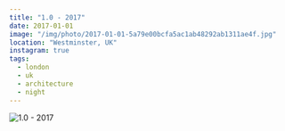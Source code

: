 ```yaml
---
title: "1.0 - 2017"
date: 2017-01-01
image: "/img/photo/2017-01-01-5a79e00bcfa5ac1ab48292ab1311ae4f.jpg"
location: "Westminster, UK"
instagram: true
tags:
  - london
  - uk
  - architecture
  - night
---
```


![1.0 - 2017](/img/photo/2017-01-01-5a79e00bcfa5ac1ab48292ab1311ae4f.jpg)

